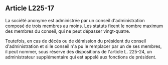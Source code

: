 Article L225-17
----
La société anonyme est administrée par un conseil d'administration composé de
trois membres au moins. Les statuts fixent le nombre maximum des membres du
conseil, qui ne peut dépasser vingt-quatre.

Toutefois, en cas de décès ou de démission du président du conseil
d'administration et si le conseil n'a pu le remplacer par un de ses membres, il
peut nommer, sous réserve des dispositions de l'article L. 225-24, un
administrateur supplémentaire qui est appelé aux fonctions de président.
